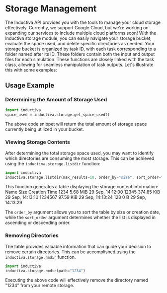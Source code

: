 # Storage Management

The Inductiva API provides you with the tools to manage your cloud storage effectively. Currently, we support Google Cloud, but we're working on expanding our services to include multiple cloud platforms soon!
With the Inductiva storage module, you can easily navigate your storage bucket, evaluate the space used, and delete specific directories as needed.
Your storage bucket is organized by task ID, with each task corresponding to a folder named after its ID. These folders contain both the input and output files for each simulation.
These functions are closely linked with the task class, allowing for seamless manipulation of task outputs.
Let's illustrate this with some examples:

## Usage Example
### Determining the Amount of Storage Used

```python
import inductiva
space_used = inductiva.storage.get_space_used()
```
The above code snippet will return the total amount of storage space currently being utilized in your bucket.

### Viewing Storage Contents
After determining the total storage space used, you may want to identify which directories are consuming the most storage. This can be achieved using the `inductiva.storage.listdir` function:

```python
import inductiva
inductiva.storage.listdir(max_results=10, order_by="size", sort_order="desc")
```
This function generates a table displaying the storage content information:
        Name            Size            Creation Time
        1234            5.68 MiB        29 Sep, 14:12:00
        12345           374.85 KiB      29 Sep, 14:13:10
        1234567         97.59 KiB       29 Sep, 14:13:24
        123             0 B             29 Sep, 14:13:29
        
The `order_by` argument allows you to sort the table by size or creation date, while the `sort_order` argument determines whether the list is displayed in ascending or descending order. 

### Removing Directories

The table provides valuable information that can guide your decision to remove certain directories. This can be accomplished using the `inductiva.storage.rmdir` function. 

```python
import inductiva
inductiva.storage.rmdir(path="1234")
```
Executing the above code will effectively remove the directory named "1234" from your remote storage. 
